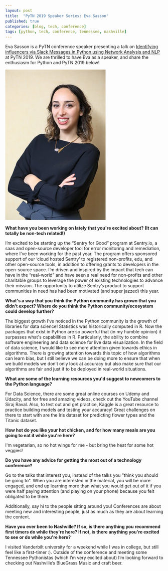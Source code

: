```yaml
---
layout: post
title:  "PyTN 2019 Speaker Series: Eva Sasson"
published: true
categories: [blog, tech, conference]
tags: [python, tech, conference, tennessee, nashville]
---
```

Eva Sasson is a PyTN conference speaker presenting a talk on [Identifying influencers via Slack Messages in Python using Network Analysis and NLP](https://www.pytennessee.org/talks/identifying-influencers-via-slack-messages-in-python-using-network-analysis-and-nlp "Identifying influencers via Slack Messages in Python using Network Analysis and NLP") at PyTN 2019. We are thrilled to have Eva as a speaker, and share the enthusiasm for Python and PyTN 2019 below!

![Eva Sasson](/static/img/speakers/eva_sasson.jpg)

**What have you been working on lately that you're excited about? (It can totally be non-tech related!)**

I’m  excited to be starting up the “Sentry for Good” program at Sentry.io, a saas and open-source developer tool for error monitoring and remediation, where I’ve been working for the past year. The program offers sponsored support of our ‘cloud hosted Sentry’ to registered non-profits, edu, and other open-source tools, in addition to offering grants to developers in the open-source space. I’m driven and inspired by the impact that tech can have in the “real-world” and have seen a real need for non-profits and other charitable groups to leverage the power of existing technologies to advance their mission. The opportunity to utilize Sentry’s product to support communities in need has had been motivated (and super jazzed) this year. 

**What's a way that you think the Python community has grown that you didn't expect? Where do you think the Python community/ecosystem could develop further?**

The biggest growth I’ve noticed in the Python community is the growth of libraries for data science! Statistics was historically computed in R. Now the packages that exist in Python are so powerful that (in my humble opinion) it  surpasses what's capabilities in R.  Particularly, the ability to combine software engineering and data science for live data visualization. 
In the field of data science, I would like to see more attention given towards ethics in algorithms. There is growing attention  towards this topic of how algorithms can learn bias, but I still believe we can be doing more to ensure that when we build models we don’t only look at accuracy but also make sure that our algorithms are fair and just if to be deployed in real-world situations. 

**What are some of the learning resources you'd suggest to newcomers to the Python language?**

For Data Science, there are some great online courses on Udemy and Udacity, and for free and amazing videos, check out the YouTube channel Siraj Raval. Also, to test out and get practice,  Kaggle is a great resource to practice building models and testing your accuracy! Great challenges on there to start with are the Iris dataset for predicting flower types and the Titanic dataset. 

**How hot do you like your hot chicken, and for how many meals are you going to eat it while you're here?**

I'm vegetarian, so no hot wings for me - but bring the heat for some hot veggies!

**Do you have any advice for getting the most out of a technology conference?**

Go to the talks that interest you, instead of the talks you "think you should be going to". When you are interested in the material, you will be more engaged, and end up learning more than what you would get out of it if you were half paying attention (and playing on your phone) because you felt obligated to be there. 

Additionally, say hi to the people sitting around you! Conferences are about meeting new and interesting people, just as much as they are about learning the content. 

**Have you ever been to Nashville? If so, is there anything you recommend first timers do while they're here? If not, is there anything you're excited to see or do while you're here?**

I visited Vanderbilt university for a weekend while I was in college, but still feel like a first-timer :). Outside of the conference and meeting some Tennessee Pythonistas (which I’m very excited about) I’m looking forward to checking out Nashville’s BlueGrass Music and craft beer.
